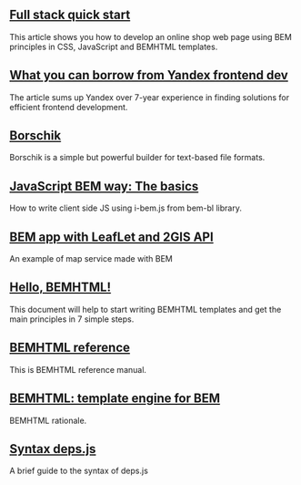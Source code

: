 ## [Full stack quick start](/articles/start-with-project-stub/)
This article shows you how to develop an online shop web page using BEM principles in CSS, JavaScript and BEMHTML templates.

## [What you can borrow from Yandex frontend dev](/articles/yandex-frontend-dev/)
The article sums up Yandex over 7-year experience in finding solutions for efficient frontend development.

## [Borschik](/articles/borschik/)
Borschik is a simple but powerful builder for text-based file formats.

## [JavaScript BEM way: The basics](/articles/bem-js-main-terms/)
How to write client side JS using i-bem.js from bem-bl library.

## [BEM app with LeafLet and 2GIS API](/articles/firm-card-story/)
An example of map service made with BEM

## [Hello, BEMHTML!](/articles/bemhtml-intro/)
This document will help to start writing BEMHTML templates and get the main principles in 7 simple steps.

## [BEMHTML reference](/articles/bemhtml-reference/)
This is BEMHTML reference manual.

## [BEMHTML: template engine for BEM](/articles/bemhtml-rationale/)
BEMHTML rationale.

## [Syntax deps.js](/articles/deps-js-syntax/)
A brief guide to the syntax of deps.js